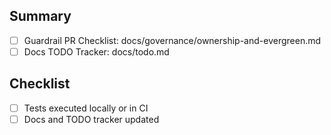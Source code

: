 ## Summary

- [ ] Guardrail PR Checklist: docs/governance/ownership-and-evergreen.md
- [ ] Docs TODO Tracker: docs/todo.md

## Checklist

- [ ] Tests executed locally or in CI
- [ ] Docs and TODO tracker updated
